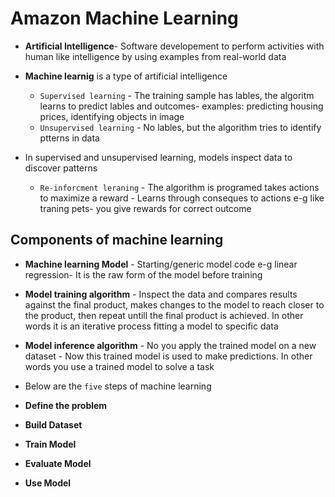 # Amazon Machine Learning


- **Artificial Intelligence**- Software developement to perform activities with human like intelligence by using examples from real-world data
- **Machine learnig** is a type of artificial intelligence
    - `Supervised learning` - The training sample has lables, the algoritm learns to predict lables and outcomes- examples: predicting housing prices, identifying objects in image
    - `Unsupervised learning` - No lables, but the algorithm tries to identify ptterns in data

- In supervised and unsupervised learning, models inspect data to discover patterns

    - `Re-inforcment leraning` - The algorithm is programed takes actions to maximize a reward - Learns through conseques to actions e-g like traning pets- you give rewards for correct outcome

## Components of machine learning

- **Machine learning Model** - Starting/generic model code e-g linear regression- It is the raw form of the model before training
- **Model training algorithm** - Inspect the data and compares results against the final product, makes changes to the model to reach closer to the product, then repeat untill the final product is achieved. In other words it is an iterative process fitting a model to specific data
- **Model inference algorithm** - No you apply the trained model on a new dataset - Now this trained model is used to make predictions. In other words you use a trained model to solve a task

- Below are the `five` steps of machine learning

- **Define the problem**
- **Build Dataset**
- **Train Model**
- **Evaluate Model**
- **Use Model**